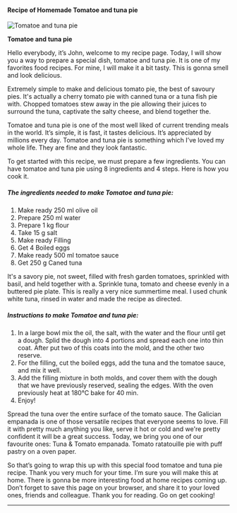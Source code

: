             

#### Recipe of Homemade Tomatoe and tuna pie

![Tomatoe and tuna pie](https://img-global.cpcdn.com/recipes/7ede14c41b6ecce3/751x532cq70/tomatoe-and-tuna-pie-recipe-main-photo.jpg)

**Tomatoe and tuna pie**

Hello everybody, it’s John, welcome to my recipe page. Today, I will show you a way to prepare a special dish, tomatoe and tuna pie. It is one of my favorites food recipes. For mine, I will make it a bit tasty. This is gonna smell and look delicious.

Extremely simple to make and delicious tomato pie, the best of savoury pies. It's actually a cherry tomato pie with canned tuna or a tuna fish pie with. Chopped tomatoes stew away in the pie allowing their juices to surround the tuna, captivate the salty cheese, and blend together the.

Tomatoe and tuna pie is one of the most well liked of current trending meals in the world. It’s simple, it is fast, it tastes delicious. It’s appreciated by millions every day. Tomatoe and tuna pie is something which I’ve loved my whole life. They are fine and they look fantastic.

To get started with this recipe, we must prepare a few ingredients. You can have tomatoe and tuna pie using 8 ingredients and 4 steps. Here is how you cook it.

##### The ingredients needed to make Tomatoe and tuna pie:

1.  Make ready 250 ml olive oil
2.  Prepare 250 ml water
3.  Prepare 1 kg flour
4.  Take 15 g salt
5.  Make ready Filling
6.  Get 4 Boiled eggs
7.  Make ready 500 ml tomatoe sauce
8.  Get 250 g Caned tuna

It's a savory pie, not sweet, filled with fresh garden tomatoes, sprinkled with basil, and held together with a. Sprinkle tuna, tomato and cheese evenly in a buttered pie plate. This is really a very nice summertime meal. I used chunk white tuna, rinsed in water and made the recipe as directed.

##### Instructions to make Tomatoe and tuna pie:

1.  In a large bowl mix the oil, the salt, with the water and the flour until get a dough. Splid the dough into 4 portions and spread each one into thin coat. After put two of this coats into the mold, and the other two reserve.
2.  For the filling, cut the boiled eggs, add the tuna and the tomatoe sauce, and mix it well.
3.  Add the filling mixture in both molds, and cover them with the dough that we have previously reserved, sealing the edges. With the oven previously heat at 180°C bake for 40 min.
4.  Enjoy!

Spread the tuna over the entire surface of the tomato sauce. The Galician empanada is one of those versatile recipes that everyone seems to love. Fill it with pretty much anything you like, serve it hot or cold and we're pretty confident it will be a great success. Today, we bring you one of our favourite ones: Tuna & Tomato empanada. Tomato ratatouille pie with puff pastry on a oven paper.

So that’s going to wrap this up with this special food tomatoe and tuna pie recipe. Thank you very much for your time. I’m sure you will make this at home. There is gonna be more interesting food at home recipes coming up. Don’t forget to save this page on your browser, and share it to your loved ones, friends and colleague. Thank you for reading. Go on get cooking!

* * *